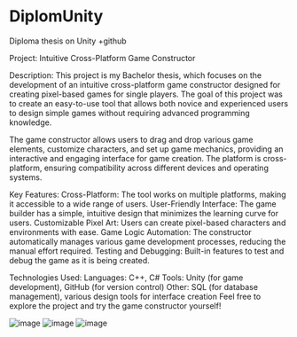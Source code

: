 # DiplomUnity
Diploma thesis on Unity +github

Project: Intuitive Cross-Platform Game Constructor

Description:
This project is my Bachelor thesis, which focuses on the development of an intuitive cross-platform game constructor designed for creating pixel-based games for single players. The goal of this project was to create an easy-to-use tool that allows both novice and experienced users to design simple games without requiring advanced programming knowledge.

The game constructor allows users to drag and drop various game elements, customize characters, and set up game mechanics, providing an interactive and engaging interface for game creation. The platform is cross-platform, ensuring compatibility across different devices and operating systems.

Key Features:
Cross-Platform: The tool works on multiple platforms, making it accessible to a wide range of users.
User-Friendly Interface: The game builder has a simple, intuitive design that minimizes the learning curve for users.
Customizable Pixel Art: Users can create pixel-based characters and environments with ease.
Game Logic Automation: The constructor automatically manages various game development processes, reducing the manual effort required.
Testing and Debugging: Built-in features to test and debug the game as it is being created.

Technologies Used:
Languages: C++, C#
Tools: Unity (for game development), GitHub (for version control)
Other: SQL (for database management), various design tools for interface creation
Feel free to explore the project and try the game constructor yourself!

![image](https://github.com/user-attachments/assets/1bc31cbd-db38-4f20-9f1f-e132c613c948)
![image](https://github.com/user-attachments/assets/1426ffb9-932b-48ed-a649-512b0dbc69dc)
![image](https://github.com/user-attachments/assets/072240fe-642d-46d9-a194-06b7a0d79746)



